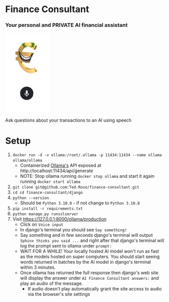# Finance Consultant
### Your personal and PRIVATE AI financial assistant
<img src="django/media/Finance_consultant_logo.png" height="250">

Ask questions about your transactions to an AI using speech

# Setup
1. `docker run -d -v ollama:/root/.ollama -p 11434:11434 --name ollama ollama/ollama`
    - Containerized [Ollama's](https://ollama.com/) API exposed at http://localhost:11434/api/generate
    - NOTE: Stop ollama running `docker stop ollama` and start it again running `docker start ollama`
2. `git clone git@github.com:Ted-Rose/finance-consultant.git`
3. `cd cd finance-consultant/django`
4. `python --version`
    - Should be `Python 3.10.8` - if not change to `Python 3.10.8`
5. `pip install -r requirements.txt`
6. `python manage.py runsslserver`
7. Visit https://127.0.0.1:8000/ollama/production
    - Click on `Voice input`
    - In django's terminal you should see `Say something!`
    - Say something and in few seconds django's terminal will output `Sphinx thinks you said ...` and right after that django's terminal will log the prompt sent to ollama under `prompt:`
    - WAIT FOR A WHILE! Your locally hosted AI model won't run as fast as the models hosted on super computers. You should start seeing words returned in batches by the AI model in django's terminal within 3 minutes.
    - Once ollama has returned the full response then django's web site will display the answer under `AI Finance Consultant answers:` and play an audio of the message.
        - If audio doesn't play automatically grant the site access to audio via the browser's site settings